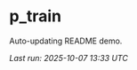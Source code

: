 # p_train

Auto-updating README demo.

<!--START_SECTION:status-->
_Last run: 2025-10-07 13:33 UTC_
<!--END_SECTION:status-->























































































































































































































































































































































































































































































































































































































































































































































































































































































































































































































































